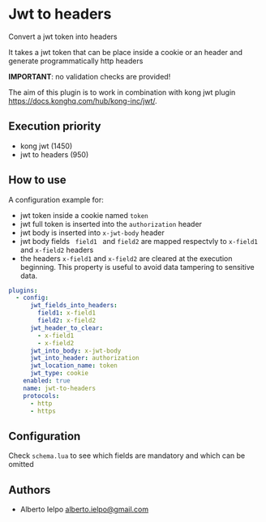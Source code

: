 # Jwt to headers
Convert a jwt token into headers

It takes a jwt token that can be place inside a cookie or an header and generate programmatically http headers

<b>IMPORTANT</b>: no validation checks are provided!

The aim of this plugin is to work in combination with kong jwt plugin <link>https://docs.konghq.com/hub/kong-inc/jwt/</link>.

## Execution priority
- kong jwt (1450)
- jwt to headers (950)

## How to use
A configuration example for:
- jwt token inside a cookie named <code>token</code>
- jwt full token is inserted into the <code>authorization</code> header
- jwt body is inserted into <code>x-jwt-body</code> header
- jwt body fields <code> field1 </code> and <code>field2</code> are mapped respectvly to <code>x-field1</code> and <code>x-field2</code> headers
- the headers <code>x-field1</code> and <code>x-field2</code> are cleared at the execution beginning. This property is useful to avoid data tampering to sensitive data.

```yaml
plugins:
  - config:
      jwt_fields_into_headers:
        field1: x-field1
        field2: x-field2
      jwt_header_to_clear:
        - x-field1
        - x-field2
      jwt_into_body: x-jwt-body
      jwt_into_header: authorization
      jwt_location_name: token
      jwt_type: cookie
    enabled: true
    name: jwt-to-headers
    protocols:
      - http
      - https
```

## Configuration
Check <code>schema.lua</code> to see which fields are mandatory and which can be omitted

## Authors
- Alberto Ielpo <alberto.ielpo@gmail.com>
